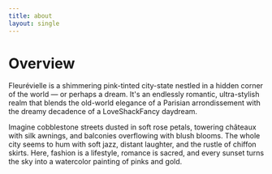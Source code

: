 ```yaml
---
title: about 
layout: single 
---
```

# Overview 
Fleurévielle is a shimmering pink-tinted city-state nestled in a hidden corner of the world — or perhaps a dream. It's an endlessly romantic, ultra-stylish realm that blends the old-world elegance of a Parisian arrondissement with the dreamy decadence of a LoveShackFancy daydream.

Imagine cobblestone streets dusted in soft rose petals, towering châteaux with silk awnings, and balconies overflowing with blush blooms. The whole city seems to hum with soft jazz, distant laughter, and the rustle of chiffon skirts. Here, fashion is a lifestyle, romance is sacred, and every sunset turns the sky into a watercolor painting of pinks and gold. 